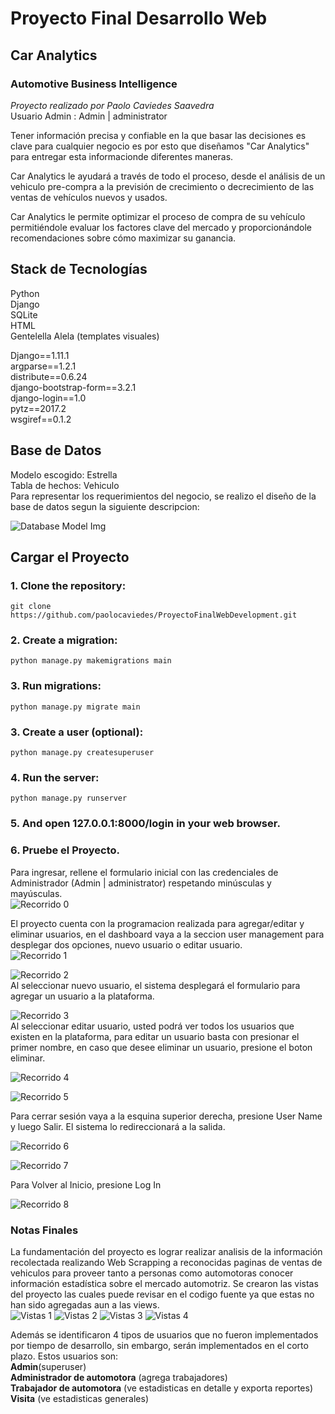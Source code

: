 # Proyecto Final Desarrollo Web
## Car Analytics
### Automotive Business Intelligence  
_Proyecto realizado por Paolo Caviedes Saavedra_     	 
Usuario Admin : Admin | administrator 

Tener información precisa y confiable en la que basar las decisiones es clave para cualquier negocio es por esto que diseñamos "Car Analytics" para entregar esta informacionde diferentes maneras.  

Car Analytics le ayudará a través de todo el proceso, desde el análisis de un vehiculo pre-compra a la previsión de crecimiento o decrecimiento de las ventas de vehículos nuevos y usados.  

Car Analytics le permite optimizar el proceso de compra de su vehículo permitiéndole evaluar los factores clave del mercado y proporcionándole recomendaciones sobre cómo maximizar su ganancia.  

## Stack de Tecnologías  
Python  
Django  
SQLite  
HTML  
Gentelella Alela (templates visuales)

Django==1.11.1  
argparse==1.2.1  
distribute==0.6.24  
django-bootstrap-form==3.2.1  
django-login==1.0  
pytz==2017.2  
wsgiref==0.1.2  

## Base de Datos
Modelo escogido: Estrella  
Tabla de hechos: Vehiculo  
Para representar los requerimientos del negocio, se realizo el diseño de la base de datos segun la siguiente descripcion:  

![Database Model Img](images/img_ModelDatabase_CarAnalyticsVFinal.png "Imagen del modelo de base de datos de Car Analytics")

## Cargar el Proyecto ##


### 1. Clone the repository:

    git clone https://github.com/paolocaviedes/ProyectoFinalWebDevelopment.git

### 2. Create a migration:

    python manage.py makemigrations main

### 3. Run migrations:

    python manage.py migrate main

### 3. Create a user (optional):

    python manage.py createsuperuser

### 4. Run the server:

    python manage.py runserver 

### 5. And open 127.0.0.1:8000/login in your web browser.

### 6. Pruebe el Proyecto.
Para ingresar, rellene el formulario inicial con las credenciales de Administrador (Admin | administrator) respetando minúsculas y mayúsculas.  
![Recorrido 0](images/Recorrido0.png "")   

El proyecto cuenta con la programacion realizada para agregar/editar y eliminar usuarios, en el dashboard vaya a la seccion user management para desplegar dos opciones, nuevo usuario o editar usuario.      
![Recorrido 1](images/Recorrido1.png "")  

![Recorrido 2](images/Recorrido2.png "")  
Al seleccionar nuevo usuario, el sistema desplegará el formulario para agregar un usuario a la plataforma.  

![Recorrido 3](images/Recorrido3.png "")  
Al seleccionar editar usuario, usted podrá ver todos los usuarios que existen en la plataforma, para editar un usuario basta con presionar el  primer nombre, en caso que desee eliminar un usuario, presione el boton eliminar.    

![Recorrido 4](images/Recorrido4.png "")

![Recorrido 5](images/Recorrido5.png "")

Para cerrar sesión vaya a la esquina superior derecha, presione User Name y luego Salir. El sistema lo redireccionará a la salida. 


![Recorrido 6](images/Recorrido6.png "")

![Recorrido 7](images/Recorrido7.png "")

Para Volver al Inicio, presione Log In

![Recorrido 8](images/Recorrido8.png "")

### Notas Finales

La fundamentación del proyecto es lograr realizar analisis de la información recolectada realizando Web Scrapping a reconocidas paginas de ventas de vehiculos para proveer tanto a personas como automotoras conocer información estadística sobre el mercado automotriz. Se crearon las vistas del proyecto las cuales puede revisar en el codigo fuente ya que estas no han sido agregadas aun a las views.   
![Vistas 1](images/views1.png "")
![Vistas 2](images/views2.png "")
![Vistas 3](images/views3.png "")
![Vistas 4](images/views4.png "")  

Además se identificaron 4 tipos de usuarios que no fueron implementados por tiempo de desarrollo, sin embargo, serán implementados en el corto plazo. Estos usuarios son:    
**Admin**(superuser)   
**Administrador de automotora** (agrega trabajadores)  
**Trabajador de automotora** (ve estadisticas en detalle y exporta reportes)  
**Visita** (ve estadisticas generales) 



